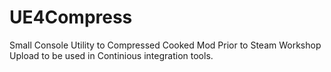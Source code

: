 # UE4Compress
Small Console Utility to Compressed Cooked Mod Prior to Steam Workshop Upload to be used in Continious integration tools.
